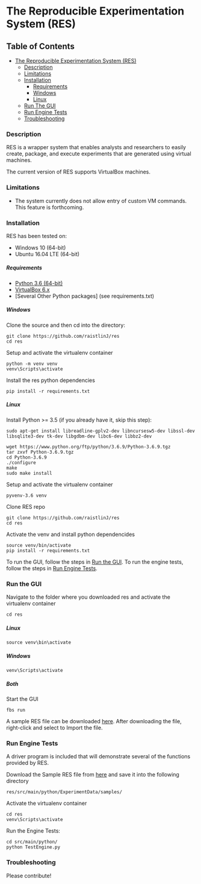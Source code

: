 # The Reproducible Experimentation System (RES)
## Table of Contents
- [The Reproducible Experimentation System (RES)](#the-reproducible-experimentation-system-res)
    - [Description](#description)
    - [Limitations](#limitations)
    - [Installation](#installation)
        - [Requirements](#requirements)
        - [Windows](#windows)
        - [Linux](#linux)
    - [Run The GUI](#run-the-gui)
    - [Run Engine Tests](#run-engine-tests)
    - [Troubleshooting](#troubleshooting)

### Description
RES is a wrapper system that enables analysts and researchers to easily create, package, and execute experiments that are generated using virtual machines.

The current version of RES supports VirtualBox machines. 

### Limitations
* The system currently does not allow entry of custom VM commands. This feature is forthcoming.

### Installation
RES has been tested on:
* Windows 10 (64-bit)
* Ubuntu 16.04 LTE (64-bit)

##### Requirements
* [Python 3.6 (64-bit) ](https://www.python.org/downloads/release/python-360/)
* [VirtualBox 6.x](https://www.virtualbox.org/wiki/Downloads)
* [Several Other Python packages] (see requirements.txt)
##### Windows
Clone the source and then cd into the directory:
```
git clone https://github.com/raistlinJ/res
cd res
```
Setup and activate the virtualenv container
```
python -m venv venv
venv\Scripts\activate
```
Install the res python dependencies
```
pip install -r requirements.txt
```

##### Linux
Install Python >= 3.5 (if you already have it, skip this step):
```
sudo apt-get install libreadline-gplv2-dev libncursesw5-dev libssl-dev libsqlite3-dev tk-dev libgdbm-dev libc6-dev libbz2-dev

wget https://www.python.org/ftp/python/3.6.9/Python-3.6.9.tgz
tar zxvf Python-3.6.9.tgz
cd Python-3.6.9
./configure
make
sudo make install
```
Setup and activate the virtualenv container
```
pyvenv-3.6 venv
```
Clone RES repo 
```  
git clone https://github.com/raistlinJ/res
cd res
```
Activate the venv and install python dependencides
```
source venv/bin/activate
pip install -r requirements.txt
```

To run the GUI, follow the steps in [Run the GUI](#run-the-gui).
To run the engine tests, follow the steps in [Run Engine Tests](#run-engine-tests).


### Run the GUI
Navigate to the folder where you downloaded res and activate the virtualenv container
```
cd res
```
##### Linux
```
source venv\bin\activate
```
##### Windows
```
venv\Scripts\activate
```
##### Both
Start the GUI
```
fbs run
```
A sample RES file can be downloaded [here](https://bit.ly/2wP3Gzc). After downloading the file, right-click and select to Import the file.

### Run Engine Tests
A driver program is included that will demonstrate several of the functions provided by RES.

Download the Sample RES file from [here](https://bit.ly/2wP3Gzc) and save it into the following directory
```
res/src/main/python/ExperimentData/samples/
```
Activate the virtualenv container
```
cd res
venv\Scripts\activate
```
Run the Engine Tests:
```
cd src/main/python/
python TestEngine.py
```

### Troubleshooting

Please contribute!
